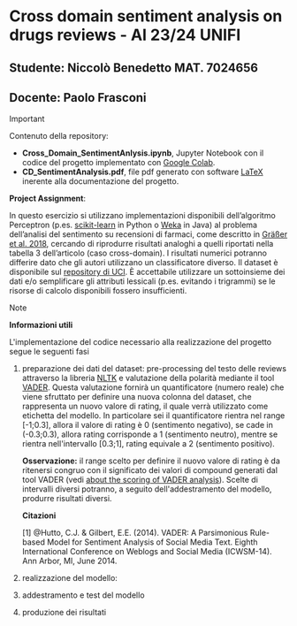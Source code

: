 # Cross domain sentiment analysis on drugs reviews - AI 23/24 UNIFI
## Studente: Niccolò Benedetto MAT. 7024656
## Docente: Paolo Frasconi

> [!IMPORTANT]
> Contenuto della repository:
>  - **Cross_Domain_SentimentAnlysis.ipynb**, Jupyter Notebook con il codice del progetto implementato con [Google Colab](https://colab.google/).
>  - **CD_SentimentAnalysis.pdf**, file pdf generato con software [LaTeX](https://www.latex-project.org/) inerente alla documentazione del progetto.


**Project Assignment**:

In questo esercizio si utilizzano implementazioni disponibili dell’algoritmo Perceptron (p.es. [scikit-learn](https://scikit-learn.org/stable/) 
in Python o [Weka](https://ml.cms.waikato.ac.nz/weka/) in Java) al problema dell’analisi del sentimento su recensioni di farmaci, come descritto
in [Gräßer et al. 2018](https://dl.acm.org/doi/10.1145/3194658.3194677), cercando di riprodurre risultati analoghi a quelli riportati nella tabella 3 dell’articolo (caso cross-domain).  I risultati numerici potranno differire dato che gli autori utilizzano un classificatore diverso. Il dataset è disponibile sul [repository di UCI](https://archive.ics.uci.edu/ml/datasets/Drug+Review+Dataset+%28Drugs.com%29). È accettabile utilizzare un sottoinsieme dei dati e/o semplificare gli attributi lessicali (p.es. evitando i trigrammi) se le risorse di calcolo disponibili fossero insufficienti.


> [!NOTE]
> **Informazioni utili**
> 
> L'implementazione del codice necessario alla realizzazione del progetto segue le seguenti fasi
>  1. preparazione dei dati del dataset:
>     pre-processing del testo delle reviews attraverso la libreria [NLTK](https://www.nltk.org/#natural-language-toolkit) e valutazione della polarità 
>     mediante il tool [VADER](https://pypi.org/project/vaderSentiment/). Questa valutazione fornirà un quantificatore (numero reale) che viene sfruttato per definire
>     una nuova colonna del dataset, che rappresenta un nuovo valore di rating, il quale verrà utilizzato come etichetta del modello. In particolare sei il quantificatore rientra nel range [-1;0.3],
>     allora il valore di rating è 0 (sentimento negativo), se cade in (-0.3;0.3), allora rating corrisponde a 1 (sentimento neutro), mentre se
>     rientra nell'intervallo [0.3;1], rating equivale a 2 (sentimento positivo).
> 
>     **Osservazione:** il range scelto per definire il nuovo valore di rating è da ritenersi congruo con il significato dei valori di compound generati dal tool VADER (vedi [about the scoring of VADER analysis](https://github.com/cjhutto/vaderSentiment)). Scelte di intervalli diversi
>     potranno, a seguito dell'addestramento del modello, produrre risultati diversi.
> 
>     **Citazioni**
>     
>     [1] @Hutto, C.J. & Gilbert, E.E. (2014). VADER: A Parsimonious Rule-based Model for Sentiment Analysis of Social Media Text. Eighth International Conference on Weblogs and Social Media (ICWSM-14). Ann 
>         Arbor, MI, June 2014.
>  3. realizzazione del modello:
>     
>  5. addestramento e test del modello 
>  6. produzione dei risultati

